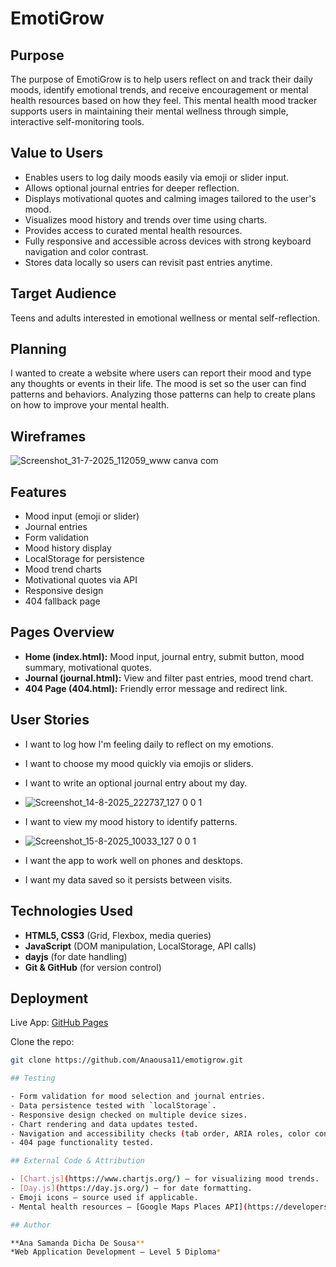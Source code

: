 # EmotiGrow

## Purpose

The purpose of EmotiGrow is to help users reflect on and track their daily moods, identify emotional trends, and receive encouragement or mental health resources based on how they feel. This mental health mood tracker supports users in maintaining their mental wellness through simple, interactive self-monitoring tools.

## Value to Users

- Enables users to log daily moods easily via emoji or slider input.
- Allows optional journal entries for deeper reflection.
- Displays motivational quotes and calming images tailored to the user's mood.
- Visualizes mood history and trends over time using charts.
- Provides access to curated mental health resources.
- Fully responsive and accessible across devices with strong keyboard navigation and color contrast.
- Stores data locally so users can revisit past entries anytime.

## Target Audience

Teens and adults interested in emotional wellness or mental self-reflection.

## Planning

I wanted to create a website where users can report their mood and type any thoughts or events in their life. The mood is set so the user can find patterns and behaviors. Analyzing those patterns can help to create plans on how to improve your mental health.

## Wireframes

![Screenshot_31-7-2025_112059_www canva com](https://github.com/user-attachments/assets/72039a9d-35b4-4bbd-bba0-5c85a72a89a8)


## Features

- Mood input (emoji or slider)
- Journal entries
- Form validation
- Mood history display
- LocalStorage for persistence
- Mood trend charts
- Motivational quotes via API
- Responsive design
- 404 fallback page

## Pages Overview

- **Home (index.html):** Mood input, journal entry, submit button, mood summary, motivational quotes.
- **Journal (journal.html):** View and filter past entries, mood trend chart.
- **404 Page (404.html):** Friendly error message and redirect link.

## User Stories

- I want to log how I'm feeling daily to reflect on my emotions.
- I want to choose my mood quickly via emojis or sliders.
- I want to write an optional journal entry about my day.
- ![Screenshot_14-8-2025_222737_127 0 0 1](https://github.com/user-attachments/assets/313e1dbd-948e-40df-bc18-ca1660a10a0e)

- I want to view my mood history to identify patterns.
- ![Screenshot_15-8-2025_10033_127 0 0 1](https://github.com/user-attachments/assets/7ca1623e-70fe-4420-984e-f3851ca1de60)

- I want the app to work well on phones and desktops.
- I want my data saved so it persists between visits.

## Technologies Used

- **HTML5, CSS3** (Grid, Flexbox, media queries)
- **JavaScript** (DOM manipulation, LocalStorage, API calls)
- **dayjs** (for date handling)
- **Git & GitHub** (for version control)

## Deployment

Live App: [GitHub Pages](https://github.com/Anaousa11/emotigrow)

Clone the repo:
```bash
git clone https://github.com/Anaousa11/emotigrow.git

## Testing

- Form validation for mood selection and journal entries.
- Data persistence tested with `localStorage`.
- Responsive design checked on multiple device sizes.
- Chart rendering and data updates tested.
- Navigation and accessibility checks (tab order, ARIA roles, color contrast).
- 404 page functionality tested.

## External Code & Attribution

- [Chart.js](https://www.chartjs.org/) – for visualizing mood trends.
- [Day.js](https://day.js.org/) – for date formatting.
- Emoji icons – source used if applicable.
- Mental health resources – [Google Maps Places API](https://developers.google.com/maps/documentation/places/web-service/overview).

## Author

**Ana Samanda Dicha De Sousa**  
*Web Application Development – Level 5 Diploma*
